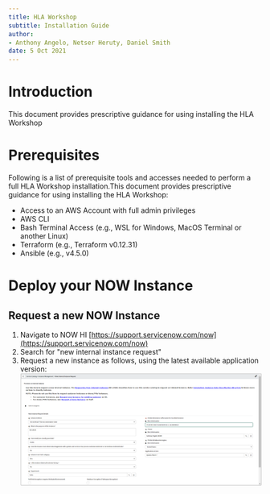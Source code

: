 ```yaml
---
title: HLA Workshop
subtitle: Installation Guide 
author: 
- Anthony Angelo, Netser Heruty, Daniel Smith
date: 5 Oct 2021
---
```

# Introduction

This document provides prescriptive guidance for using installing the HLA Workshop

# Prerequisites

Following is a list of prerequisite tools and accesses needed to perform a full HLA Workshop installation.This document provides prescriptive guidance for using installing the HLA Workshop:

* Access to an AWS Account with full admin privileges
* AWS CLI
* Bash Terminal Access (e.g., WSL for Windows, MacOS Terminal or another Linux)
* Terraform (e.g., Terraform v0.12.31)
* Ansible (e.g., v4.5.0)

# Deploy your NOW Instance

## Request a new NOW Instance


1. Navigate to NOW HI [https://support.servicenow.com/now](https://support.servicenow.com/now)
1. Search for "new internal instance request"
1. Request a new instance as follows, using the latest available application version:
![Figure 1](new-internal-instance-request.png)
